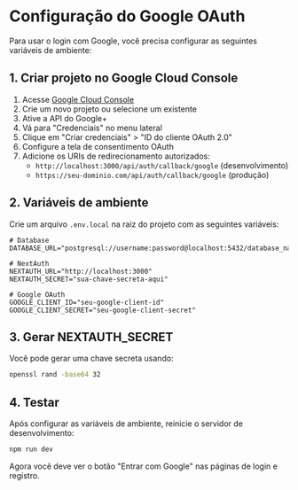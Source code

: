 # Configuração do Google OAuth

Para usar o login com Google, você precisa configurar as seguintes variáveis de ambiente:

## 1. Criar projeto no Google Cloud Console

1. Acesse [Google Cloud Console](https://console.cloud.google.com/)
2. Crie um novo projeto ou selecione um existente
3. Ative a API do Google+ 
4. Vá para "Credenciais" no menu lateral
5. Clique em "Criar credenciais" > "ID do cliente OAuth 2.0"
6. Configure a tela de consentimento OAuth
7. Adicione os URIs de redirecionamento autorizados:
   - `http://localhost:3000/api/auth/callback/google` (desenvolvimento)
   - `https://seu-dominio.com/api/auth/callback/google` (produção)

## 2. Variáveis de ambiente

Crie um arquivo `.env.local` na raiz do projeto com as seguintes variáveis:

```env
# Database
DATABASE_URL="postgresql://username:password@localhost:5432/database_name"

# NextAuth
NEXTAUTH_URL="http://localhost:3000"
NEXTAUTH_SECRET="sua-chave-secreta-aqui"

# Google OAuth
GOOGLE_CLIENT_ID="seu-google-client-id"
GOOGLE_CLIENT_SECRET="seu-google-client-secret"
```

## 3. Gerar NEXTAUTH_SECRET

Você pode gerar uma chave secreta usando:

```bash
openssl rand -base64 32
```

## 4. Testar

Após configurar as variáveis de ambiente, reinicie o servidor de desenvolvimento:

```bash
npm run dev
```

Agora você deve ver o botão "Entrar com Google" nas páginas de login e registro. 